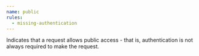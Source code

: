 ```yaml
---
name: public
rules:
  - missing-authentication
---
```


Indicates that a request allows public access - that is, authentication is not always required to
make the request.
